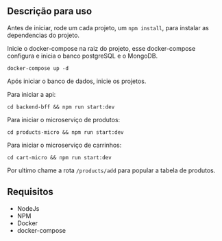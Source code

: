 ## Descrição para uso
Antes de iniciar, rode um cada projeto, um `npm install`, para instalar as dependencias do projeto.

Inicie o docker-compose na raiz do projeto, esse docker-compose configura e inicia o banco postgreSQL e o MongoDB.

```
docker-compose up -d
```

Após iniciar o banco de dados, inicie os projetos.

Para iniciar a api:

```
cd backend-bff && npm run start:dev
```

Para iniciar o microserviço de produtos:

```
cd products-micro && npm run start:dev
```

Para iniciar o microserviço de carrinhos:

```
cd cart-micro && npm run start:dev
```

Por ultimo chame a rota `/products/add` para popular a tabela de produtos.

## Requisitos
* NodeJs
* NPM
* Docker
* docker-compose